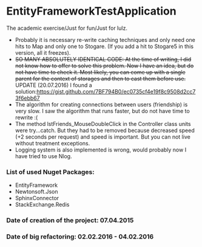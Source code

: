 # EntityFrameworkTestApplication
The academic exercise/Just for fun/Just for lulz.

  - Probably it is necessary re-write caching techniques and only need one hits to Map and only one to Stogare. (If you add a hit to Stogare5 in this version, all it freezes).
  - ~~SO MANY ABSOLUTELY IDENTICAL CODE: At the time of writing, I did not know how to offer to solve this problem. Now I have an idea, but do not have time to check it. Most likely, you can come up with a single parent for the context of storages and then to cast them before use.~~ UPDATE (20.07.2016) I found a solution:https://gist.github.com/7BF794B0/ec0735cf4e19f8c9508d2cc73f6ebb67
  - The algorithm for creating connections between users (friendship) is very slow. I saw the algorithm that runs faster, but do not have time to rewrite :(
  - The method lstFriends_MouseDoubleClick in the Controller class units were try...catch. But they had to be removed because decreased speed (+2 seconds per request) and speed is important. But you can not live without treatment exceptions.
  - Logging system is also implemented is wrong, would probably now I have tried to use Nlog.

### List of used Nuget Packages:
  - EntityFramework
  - Newtonsoft.Json
  - SphinxConnector
  - StackExchange.Redis

### Date of creation of the project: 07.04.2015
### Date of big refactoring: 02.02.2016 - 04.02.2016
